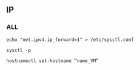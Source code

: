 ## IP
### ALL
```
echo "net.ipv4.ip_forward=1" > /etc/sysctl.conf
```
```
sysctl -p
```
```
hostnamectl set-hostname “name_VM”
